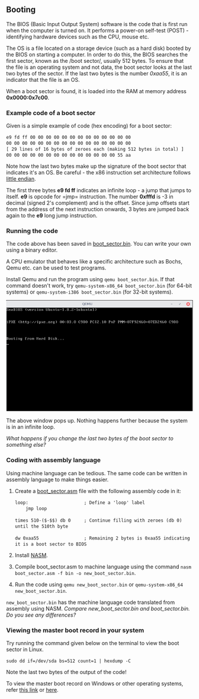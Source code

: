 ## Booting

The BIOS (Basic Input Output System) software is the code that is
first run when the computer is turned on. It performs a power-on
self-test (POST) - identifying hardware devices such as the CPU, mouse
etc.
 
The OS is a file located on a storage device (such as a hard disk)
booted by the BIOS on starting a computer. In order to do this, the
BIOS searches the first sector, known as the /boot sector/, usually
512 bytes. To ensure that the file is an operating system and not
data, the boot sector looks at the last two bytes of the sector. If
the last two bytes is the number *0xaa55*, it is an indicator that the
file is an OS. 

When a boot sector is found, it is loaded into the RAM at memory address
**0x0000:0x7c00**.

### Example code of a boot sector 

Given is a simple example of code (hex encoding) for a boot sector:

```
e9 fd ff 00 00 00 00 00 00 00 00 00 00 00 00 00
00 00 00 00 00 00 00 00 00 00 00 00 00 00 00 00
[ 29 lines of 16 bytes of zeroes each (making 512 bytes in total) ]
00 00 00 00 00 00 00 00 00 00 00 00 00 00 55 aa
```

Note how the last two bytes make up the signature of the boot sector
that indicates it's an OS. Be careful - the x86 instruction set
architecture follows [little endian](https://stackoverflow.com/questions/5185551/why-is-x86-little-endian).

The first three bytes **e9 fd ff** indicates an infinite loop - a jump
that jumps to itself. **e9** is opcode for =jmp= instruction. The number
**0xfffd** is -3 in decimal (signed 2's complement) and is the
offset. Since jump offsets start from the address of the next
instruction onwards, 3 bytes are jumped back again to the **e9** long
jump instruction.

### Running the code 

The code above has been saved in [boot_sector.bin](https://github.com/SanjanaSunil/OS/blob/master/booting/boot_sector.bin).  You can
write your own using a binary editor.

A CPU emulator that behaves like a specific architecture such as
Bochs, Qemu etc. can be used to test programs.

Install Qemu and run the program using ```qemu boot_sector.bin```. If that
command doesn't work, try ```qemu-system-x86_64 boot_sector.bin``` (for
64-bit systems) or ```qemu-system-i386 boot_sector.bin``` (for 32-bit
systems).

![Boot Sector with Infinite Loop](./img/boot-sect-infinite-loop.png)

The above window pops up. Nothing happens further because the system
is in an infinite loop. 

*What happens if you change the last two bytes of the boot sector to
something else?*

### Coding with assembly language

Using machine language can be tedious. The same code can be written
in assembly language to make things easier.

1. Create a [boot_sector.asm](./boot_sector.asm) file with the following assembly code in it:

   ```
   loop:                     ; Define a 'loop' label 
       jmp loop              

   times 510-($-$$) db 0     ; Continue filling with zeroes (db 0) until the 510th byte   

   dw 0xaa55                 ; Remaining 2 bytes is 0xaa55 indicating it is a boot sector to BIOS
   ```

2. Install [NASM](https://www.nasm.us/).
 
3. Compile boot_sector.asm to machine language using the command ```nasm
   boot_sector.asm -f bin -o new_boot_sector.bin```.

4. Run the code using ```qemu new_boot_sector.bin``` or
   ```qemu-system-x86_64 new_boot_sector.bin```.

```new_boot_sector.bin``` has the machine language code translated from
assembly using NASM. *Compare new_boot_sector.bin and
boot_sector.bin. Do you see any differences?*

### Viewing the master boot record in your system

Try running the command given below on the terminal to view the boot
sector in Linux. 

```
sudo dd if=/dev/sda bs=512 count=1 | hexdump -C
```

Note the last two bytes of the output of the code! 

To view the master boot record on Windows or other operating systems,
refer [this link](https://www.techwalla.com/articles/how-to-view-the-contents-of-a-master-boot-record) or [here](https://stackoverflow.com/questions/21647752/how-to-read-the-mbr-master-boot-record-in-c).





 

